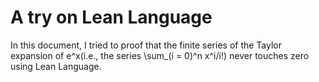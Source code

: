 # A try on Lean Language
In this document, I tried to proof that the finite series of the Taylor expansion of e^x(i.e., the series \sum_(i = 0)^n x^i/i!) never touches zero using Lean Language.